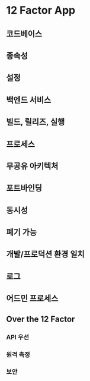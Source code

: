 # 12 Factor App
## 코드베이스
## 종속성
## 설정
## 백엔드 서비스
## 빌드, 릴리즈, 실행
## 프로세스
## 무공유 아키텍처
## 포트바인딩
## 동시성
## 폐기 가능
## 개발/프로덕션 환경 일치
## 로그
## 어드민 프로세스
## Over the 12 Factor
### API 우선
### 원격 측정
### 보안
